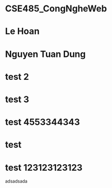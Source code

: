 # CSE485_CongNgheWeb
# Le Hoan
# Nguyen Tuan Dung
# test 2
# test 3
# test 4553344343 
# test
# test 123123123123
adsadsada